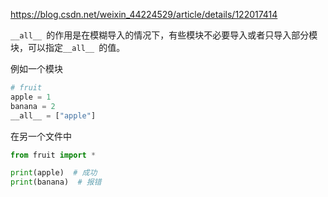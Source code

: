 https://blog.csdn.net/weixin_44224529/article/details/122017414

`__all__ `的作用是在模糊导入的情况下，有些模块不必要导入或者只导入部分模块，可以指定`__all__ `的值。

例如一个模块

```python
# fruit
apple = 1
banana = 2
__all__ = ["apple"]
```

在另一个文件中

```python
from fruit import *

print(apple)  # 成功
print(banana)  # 报错
```

